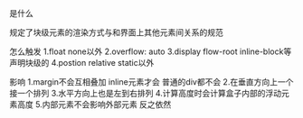是什么

规定了块级元素的渲染方式与和界面上其他元素间关系的规范

怎么触发
1.float none以外
2.overflow: auto
3.display flow-root inline-block等声明块级的
4.postion relative static以外

影响
1.margin不会互相叠加 inline元素才会 普通的div都不会
2.在垂直方向上一个接一个排列
3.水平方向上也是左到右排列
4.计算高度时会计算盒子内部的浮动元素高度
5.内部元素不会影响外部元素 反之依然